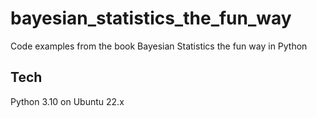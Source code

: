 # bayesian_statistics_the_fun_way
Code examples from the book Bayesian Statistics the fun way in Python

## Tech
Python 3.10 on Ubuntu 22.x 
